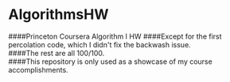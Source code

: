# AlgorithmsHW
####Princeton Coursera Algorithm I HW
####Except for the first percolation code, which I didn't fix the backwash issue.  
####The rest are all 100/100.  
####This repository is only used as a showcase of my course accomplishments. 
